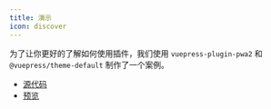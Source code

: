 ```yaml
---
title: 演示
icon: discover
---
```


为了让你更好的了解如何使用插件，我们使用 `vuepress-plugin-pwa2` 和 `@vuepress/theme-default` 制作了一个案例。

- [源代码](https://github.com/vuepress-theme-hope/vuepress-theme-hope/tree/main/demo/pwa2/)
- [预览](https://plugin-pwa2-demo.vuejs.press)
